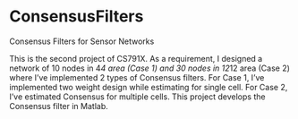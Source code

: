 # ConsensusFilters
Consensus Filters for Sensor Networks

This is the second project of CS791X. 
As a requirement, I designed a network of 10 nodes in 4*4 area (Case 1) and 30 nodes in 12*12 area (Case 2) where I’ve implemented 2 types of Consensus filters. 
For Case 1, I’ve implemented two weight design while estimating for single cell.
For Case 2, I’ve estimated Consensus for multiple cells. 
This project develops the Consensus filter in Matlab.
